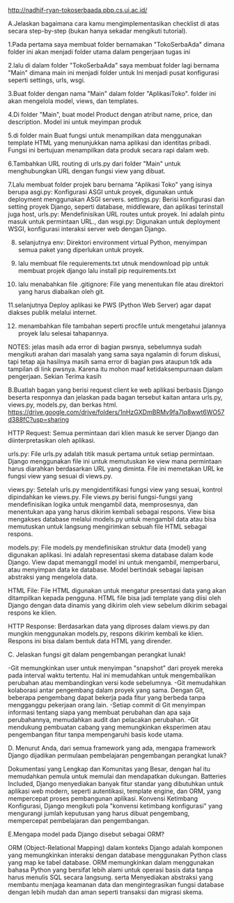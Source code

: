 http://nadhif-ryan-tokoserbaada.pbp.cs.ui.ac.id/

A.Jelaskan bagaimana cara kamu mengimplementasikan checklist di atas secara step-by-step (bukan hanya sekadar mengikuti tutorial).

1.Pada pertama saya membuat folder bernamakan "TokoSerbaAda" dimana folder ini akan menjadi folder utama dalam pengerjaan tugas ini

2.lalu di dalam folder "TokoSerbaAda" saya membuat folder lagi bernama "Main" dimana main ini menjadi folder untuk Ini menjadi pusat konfigurasi seperti settings, urls, wsgi.

3.Buat folder dengan nama "Main" dalam folder "AplikasiToko". folder ini akan mengelola model, views, dan templates.

4.Di folder "Main", buat model Product dengan atribut name, price, dan description. Model ini untuk meyimpan produk

5.di folder main Buat fungsi untuk menampilkan data menggunakan template HTML yang menunjukkan nama aplikasi dan identitas pribadi. Fungsi ini bertujuan menampilkan data produk secara rapi dalam web.

6.Tambahkan URL routing di urls.py dari folder "Main" untuk menghubungkan URL dengan fungsi view yang dibuat.

7.Lalu membuat folder projek baru bernama "Aplikasi Toko" yang isinya berupa asgi.py: Konfigurasi ASGI untuk proyek, digunakan untuk deployment menggunakan ASGI servers. settings.py: Berisi konfigurasi dan setting proyek Django, seperti database, middleware, dan aplikasi terinstall juga host, urls.py: Mendefinisikan URL routes untuk proyek. Ini adalah pintu masuk untuk permintaan URL., dan wsgi.py: Digunakan untuk deployment WSGI, konfigurasi interaksi server web dengan Django.

8. selanjutnya env: Direktori environment virtual Python, menyimpan semua paket yang diperlukan untuk proyek.
   
9. lalu membuat file requierements.txt utnuk mendownload pip untuk membuat projek django lalu install pip requirements.txt
    
10. lalu menabahkan file .gitignore: File yang menentukan file atau direktori yang harus diabaikan oleh git.
    
11.selanjutnya Deploy aplikasi ke PWS (Python Web Server) agar dapat diakses publik melalui internet.

12. menambahkan file tambahan seperti procfile untuk mengetahui jalannya proyek lalu selesai tahapannya.


NOTES:
jelas masih ada error di bagian pwsnya, sebelumnya sudah mengikuti arahan dari masalah yang sama saya ngalamin di forum diskusi, tapi tetap aja hasilnya masih sama error di bagian pws ataupun tdk ada tampilan di link pwsnya. Karena itu mohon maaf ketidaksempurnaan dalam pengerjaan. Sekian Terima kasih


B.Buatlah bagan yang berisi request client ke web aplikasi berbasis Django beserta responnya dan jelaskan pada bagan tersebut kaitan antara urls.py, views.py, models.py, dan berkas html.
https://drive.google.com/drive/folders/1nHzGXDmBRMv9fa7lq8wwt6WO57d388fC?usp=sharing

HTTP Request:
Semua permintaan dari klien masuk ke server Django dan diinterpretasikan oleh aplikasi.

urls.py:
File urls.py adalah titik masuk pertama untuk setiap permintaan. Django menggunakan file ini untuk memutuskan ke view mana permintaan harus diarahkan berdasarkan URL yang diminta. File ini memetakan URL ke fungsi view yang sesuai di views.py.

views.py:
Setelah urls.py mengidentifikasi fungsi view yang sesuai, kontrol dipindahkan ke views.py. File views.py berisi fungsi-fungsi yang mendefinisikan logika untuk mengambil data, memprosesnya, dan menentukan apa yang harus dikirim kembali sebagai respons.
View bisa mengakses database melalui models.py untuk mengambil data atau bisa memutuskan untuk langsung mengirimkan sebuah file HTML sebagai respons.

models.py:
File models.py mendefinisikan struktur data (model) yang digunakan aplikasi. Ini adalah representasi skema database dalam kode Django.
View dapat memanggil model ini untuk mengambil, memperbarui, atau menyimpan data ke database. Model bertindak sebagai lapisan abstraksi yang mengelola data.

HTML File:
File HTML digunakan untuk mengatur presentasi data yang akan ditampilkan kepada pengguna.
HTML file bisa jadi template yang diisi oleh Django dengan data dinamis yang dikirim oleh view sebelum dikirim sebagai respons ke klien.

HTTP Response:
Berdasarkan data yang diproses dalam views.py dan mungkin menggunakan models.py, respons dikirim kembali ke klien. Respons ini bisa dalam bentuk data HTML yang dirender.



C. Jelaskan fungsi git dalam pengembangan perangkat lunak!

-Git memungkinkan user untuk menyimpan "snapshot" dari proyek mereka pada interval waktu tertentu. Hal ini memudahkan untuk mengembalikan perubahan atau membandingkan versi kode sebelumnya.
-Git memudahkan kolaborasi antar pengembang dalam proyek yang sama. Dengan Git, beberapa pengembang dapat bekerja pada fitur yang berbeda tanpa mengganggu pekerjaan orang lain.
-Setiap commit di Git menyimpan informasi tentang siapa yang membuat perubahan dan apa saja perubahannya, memudahkan audit dan pelacakan perubahan.
-Git mendukung pembuatan cabang yang memungkinkan eksperimen atau pengembangan fitur tanpa mempengaruhi basis kode utama.


D. Menurut Anda, dari semua framework yang ada, mengapa framework Django dijadikan permulaan pembelajaran pengembangan perangkat lunak?

Dokumentasi yang Lengkap dan Komunitas yang Besar, dengan hal itu memudahkan pemula untuk memulai dan mendapatkan dukungan.
Batteries Included, Django menyediakan banyak fitur standar yang dibutuhkan untuk aplikasi web modern, seperti autentikasi, template engine, dan ORM, yang mempercepat proses pembangunan aplikasi.
Konvensi Ketimbang Konfigurasi, Django mengikuti pola "konvensi ketimbang konfigurasi" yang mengurangi jumlah keputusan yang harus dibuat pengembang, mempercepat pembelajaran dan pengembangan.


E.Mengapa model pada Django disebut sebagai ORM?

ORM (Object-Relational Mapping) dalam konteks Django adalah komponen yang memungkinkan interaksi dengan database menggunakan Python class yang map ke tabel database. ORM memungkinkan dalam
menggunakan bahasa Python yang bersifat lebih alami untuk operasi basis data tanpa harus menulis SQL secara langsung. serta Menyediakan abstraksi yang membantu menjaga keamanan data dan mengintegrasikan fungsi database dengan lebih mudah dan aman seperti transaksi dan migrasi skema.



